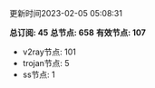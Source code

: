 更新时间2023-02-05 05:08:31

**总订阅: 45**
**总节点: 658**
**有效节点: 107**
- v2ray节点: 101
- trojan节点: 5
- ss节点: 1
